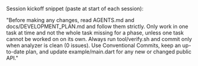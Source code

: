 Session kickoff snippet (paste at start of each session):

"Before making any changes, read AGENTS.md and docs/DEVELOPMENT_PLAN.md and follow them strictly. Only work in one task at time and not the whole task missing for a phase, unless one task cannot be worked on on its own. Always run tool/verify.sh and commit only when analyzer is clean (0 issues). Use Conventional Commits, keep an up-to-date plan, and update example/main.dart for any new or changed public API."
